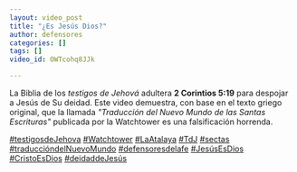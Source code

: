 ```yaml
---
layout: video_post
title: "¿Es Jesús Dios?"
author: defensores
categories: []
tags: []
video_id: OWTcohq8JJk

---
```

La Biblia de los _testigos de Jehová_ adultera **2 Corintios 5:19** para despojar a Jesús de Su deidad. Este video demuestra, con base en el texto griego original, que la llamada _"Traducción del Nuevo Mundo de las Santas Escrituras"_ publicada por la Watchtower es una falsificación horrenda.

[#testigosdeJehova](https://web.facebook.com/hashtag/testigosdejehova?__eep__=6&__cft__%5B0%5D=AZXarne-glge8CFwLVMOXldQtwkWxHTiRvzfjDT2lpkrH60t9Ur_BzRrhhXLPeXx6rUJAR_NEpJqKZZ9rIwiRo3auDfs9gPeObeWZNKTdPjbmMx1pFxZkaSFIWM58d7lYh82-M511sQSp4bH5FX-w3cdzYqd5ojDFSHrf8d8lz_rcqlh2GRqNa2VIZLm-46BL3A&__tn__=*NK-R) [#Watchtower](https://web.facebook.com/hashtag/watchtower?__eep__=6&__cft__%5B0%5D=AZXarne-glge8CFwLVMOXldQtwkWxHTiRvzfjDT2lpkrH60t9Ur_BzRrhhXLPeXx6rUJAR_NEpJqKZZ9rIwiRo3auDfs9gPeObeWZNKTdPjbmMx1pFxZkaSFIWM58d7lYh82-M511sQSp4bH5FX-w3cdzYqd5ojDFSHrf8d8lz_rcqlh2GRqNa2VIZLm-46BL3A&__tn__=*NK-R) [#LaAtalaya](https://web.facebook.com/hashtag/laatalaya?__eep__=6&__cft__%5B0%5D=AZXarne-glge8CFwLVMOXldQtwkWxHTiRvzfjDT2lpkrH60t9Ur_BzRrhhXLPeXx6rUJAR_NEpJqKZZ9rIwiRo3auDfs9gPeObeWZNKTdPjbmMx1pFxZkaSFIWM58d7lYh82-M511sQSp4bH5FX-w3cdzYqd5ojDFSHrf8d8lz_rcqlh2GRqNa2VIZLm-46BL3A&__tn__=*NK-R) [#TdJ](https://web.facebook.com/hashtag/tdj?__eep__=6&__cft__%5B0%5D=AZXarne-glge8CFwLVMOXldQtwkWxHTiRvzfjDT2lpkrH60t9Ur_BzRrhhXLPeXx6rUJAR_NEpJqKZZ9rIwiRo3auDfs9gPeObeWZNKTdPjbmMx1pFxZkaSFIWM58d7lYh82-M511sQSp4bH5FX-w3cdzYqd5ojDFSHrf8d8lz_rcqlh2GRqNa2VIZLm-46BL3A&__tn__=*NK-R) [#sectas](https://web.facebook.com/hashtag/sectas?__eep__=6&__cft__%5B0%5D=AZXarne-glge8CFwLVMOXldQtwkWxHTiRvzfjDT2lpkrH60t9Ur_BzRrhhXLPeXx6rUJAR_NEpJqKZZ9rIwiRo3auDfs9gPeObeWZNKTdPjbmMx1pFxZkaSFIWM58d7lYh82-M511sQSp4bH5FX-w3cdzYqd5ojDFSHrf8d8lz_rcqlh2GRqNa2VIZLm-46BL3A&__tn__=*NK-R) [#traduccióndelNuevoMundo](https://web.facebook.com/hashtag/traducci%C3%B3ndelnuevomundo?__eep__=6&__cft__%5B0%5D=AZXarne-glge8CFwLVMOXldQtwkWxHTiRvzfjDT2lpkrH60t9Ur_BzRrhhXLPeXx6rUJAR_NEpJqKZZ9rIwiRo3auDfs9gPeObeWZNKTdPjbmMx1pFxZkaSFIWM58d7lYh82-M511sQSp4bH5FX-w3cdzYqd5ojDFSHrf8d8lz_rcqlh2GRqNa2VIZLm-46BL3A&__tn__=*NK-R) [#defensoresdelafe](https://web.facebook.com/hashtag/defensoresdelafe?__eep__=6&__cft__%5B0%5D=AZXarne-glge8CFwLVMOXldQtwkWxHTiRvzfjDT2lpkrH60t9Ur_BzRrhhXLPeXx6rUJAR_NEpJqKZZ9rIwiRo3auDfs9gPeObeWZNKTdPjbmMx1pFxZkaSFIWM58d7lYh82-M511sQSp4bH5FX-w3cdzYqd5ojDFSHrf8d8lz_rcqlh2GRqNa2VIZLm-46BL3A&__tn__=*NK-R) [#JesúsEsDios](https://web.facebook.com/hashtag/jes%C3%BAsesdios?__eep__=6&__cft__%5B0%5D=AZXarne-glge8CFwLVMOXldQtwkWxHTiRvzfjDT2lpkrH60t9Ur_BzRrhhXLPeXx6rUJAR_NEpJqKZZ9rIwiRo3auDfs9gPeObeWZNKTdPjbmMx1pFxZkaSFIWM58d7lYh82-M511sQSp4bH5FX-w3cdzYqd5ojDFSHrf8d8lz_rcqlh2GRqNa2VIZLm-46BL3A&__tn__=*NK-R) [#CristoEsDios](https://web.facebook.com/hashtag/cristoesdios?__eep__=6&__cft__%5B0%5D=AZXarne-glge8CFwLVMOXldQtwkWxHTiRvzfjDT2lpkrH60t9Ur_BzRrhhXLPeXx6rUJAR_NEpJqKZZ9rIwiRo3auDfs9gPeObeWZNKTdPjbmMx1pFxZkaSFIWM58d7lYh82-M511sQSp4bH5FX-w3cdzYqd5ojDFSHrf8d8lz_rcqlh2GRqNa2VIZLm-46BL3A&__tn__=*NK-R) [#deidaddeJesús](https://web.facebook.com/hashtag/deidaddejes%C3%BAs?__eep__=6&__cft__%5B0%5D=AZXarne-glge8CFwLVMOXldQtwkWxHTiRvzfjDT2lpkrH60t9Ur_BzRrhhXLPeXx6rUJAR_NEpJqKZZ9rIwiRo3auDfs9gPeObeWZNKTdPjbmMx1pFxZkaSFIWM58d7lYh82-M511sQSp4bH5FX-w3cdzYqd5ojDFSHrf8d8lz_rcqlh2GRqNa2VIZLm-46BL3A&__tn__=*NK-R)
